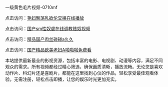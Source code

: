 一级黄色毛片视频-0710mf

点击访问：<a href="https://heiliaoxqkkct.pages.dev">艳妇臀荡乳欲伦交换在线播放</a>

点击访问：<a href="https://heiliaoxwd5i8.pages.dev">国产sm性奴虐在线调教贱奴视频</a>

点击访问：<a href="https://heiliaowt0d7p.pages.dev">精品国产肉丝碰碰a久久</a>

点击访问：<a href="https://heiliaoga6s9v.pages.dev">国产精品欧美老妇A啪啪啪免费看</a>

本站提供最新最全的影视资源，包括丰富的电影、电视剧、动漫等内容，满足不同观众的需求。所有视频都经过精心筛选，确保画质清晰，播放流畅。无论您是喜欢动作片、科幻片还是喜剧片，都能在这里找到心仪的作品，轻松享受最佳观看体验。无需注册，轻松点击即播，让您的娱乐时光更加充实。

<span style="display:none;">[Canonical link](https://github.com/cgv20250710/cgv16)</span>

